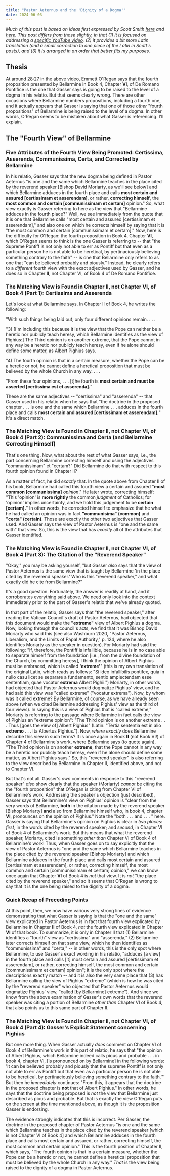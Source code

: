 ```yaml
---
title: "Pastor Aeternus and the 'Dignity of a Dogma'"
date: 2024-06-03
---
```


_Much of this post is based on ideas first expressed by Scott Smith <a href="https://reducedculpability.blog/2023/11/30/a-misidentified-dogma-misadventures-in-peer-review/" target="_blank">here</a> and <a href="https://reducedculpability.blog/2021/10/30/friends-dont-let-friends-accidentally-dogmatize-the-extreme-opinion-of-albert-pighius/" target="_blank">here</a>. This post differs from those slightly, in that (1) it is focused on addressing a [specific YouTube video](https://www.youtube.com/watch?v=XgbQmItXsi8), (2) it provides a bit more Latin translation (and a small correction to one piece of the Latin in Scott's posts), and (3) it is arranged in an order that better fits my purposes._

## Thesis

At around [28:27](https://www.youtube.com/live/XgbQmItXsi8?si=jbcAXgdGYFFj2BhA&t=1707) in the above video, Emmett O'Regan says that the fourth proposition presented by Bellarmine in Book 4, Chapter **VI**, of De Romano Pontifice is the one that Gasser says is going to be raised to the level of a dogma in his relatio. But that seems clearly wrong. There are other occasions where Bellarmine numbers propositions, including a fourth one, and it actually appears that Gasser is saying that one of those *other* "fourth propositions" of Bellarmine is being raised to the level of a dogma. In other words, O'Regan seems to be mistaken about what Gasser is referencing. I'll explain.

## The "Fourth View" of Bellarmine

### Five Attributes of the Fourth View Being Promoted: Certissima, Asserenda, Communissima, Certa, and Corrected by Bellarmine

In his relatio, Gasser says that the new dogma being defined in Pastor Aeternus "is one and the same which Bellarmine teaches in the place cited by the reverend speaker [Bishop David Moriarty, as we'll see below] and which Bellarmine adduces in the fourth place and calls **most certain and assured [certissimam et asserendam]**, or rather, **correcting himself**, the **most common and certain [communissimam et certam]** opinion." So, what view exactly is Gasser referring to here as the view that "Bellarmine adduces in the fourth place?" Well, we see immediately from the quote that it is one that Bellarmine calls "most certain and assured [certissimam et asserendam]," and also one on which he corrects himself by saying that it is "the most common and certain [communissimam et certam]." Now, here is the difficulty for O'Regan: the fourth proposition in Book 4, Chapter **VI**, which O'Regan seems to think is the one Gasser is referring to -- that "the Supreme Pontiff is not only not able to err as Pontiff but that even as a particular person he is not able to be heretical, by pertinaciously believing something contrary to the faith" -- is one that Bellarmine only refers to as one that "can be believed probably and piously." Instead, he clearly refers to a *different* fourth view with the exact adjectives used by Gasser, and he does so in Chapter **II**, not Chapter VI, of Book 4 of De Romano Pontifice.

### The Matching View is Found in Chapter II, not Chapter VI, of Book 4 (Part 1): Certissima and Asserenda

Let's look at what Bellarmine says. In Chapter II of Book 4, he writes the following:

"With such things being laid out, only four different opinions remain. . . .

"3) [I'm including this because it is the view that the Pope can neither be a heretic nor publicly teach heresy, which Bellarmine identifies as the view of Pighius:] The Third opinion is on another extreme, that the Pope cannot in any way be a heretic nor publicly teach heresy, even if he alone should define some matter, as Albert Pighius says.

"4) The fourth opinion is that in a certain measure, whether the Pope can be a heretic or not, he cannot define a heretical proposition that must be believed by the whole Church in any way. . . .

"From these four opinions, . . . [t]he fourth is **most certain and must be asserted [certissima est et asserenda].**”

These are the same adjectives -- "certissima" and "asserenda" -- that Gasser used in his relatio when he says that "the doctrine in the proposed chapter . . . is one and the same which Bellarmine . . . adduces in the fourth place and calls **most certain and assured [certissimam et asserendam].**" It's a direct match.

### The Matching View is Found in Chapter II, not Chapter VI, of Book 4 (Part 2): Communissima and Certa (and Bellarmine Correcting Himself)

That's one thing. Now, what about the rest of what Gasser says, i.e., the part concerning Bellarmine correcting himself and using the adjectives "communissimam" et "certam?" Did Bellarmine do that with respect to this fourth opinion found in Chapter II?

As a matter of fact, he did *exactly* that. In the quote above from Chapter II of his book, Bellarmine had called this fourth view a certain and assured "**most common [communissima]** *opinion*." He later wrote, correcting himself: "This 'opinion' is **more rightly** the common *judgment* of Catholics; for 'opinion' implies uncertainty, and we hold this judgement to be **certain [certam].**" In other words, he corrected himself to emphasize that he what he had called an opinion was in fact **"communisima" (common)** and **"certa" (certain)**. Those are exactly the other two adjectives that Gasser used. And Gasser says the view of Pastor Aeternus is "one and the same with" that view. So, this is the view that has *exactly* all of the attributes that Gasser identified.

### The Matching View is Found in Chapter II, not Chapter VI, of Book 4 (Part 3): The Citation of the "Reverend Speaker"

"Okay," you may be asking yourself, "but Gasser *also* says that the view of Pastor Aeternus is the same view that is taught by Bellarmine 'in the place cited by the reverend speaker.' Who is this "reverend speaker," and what exactly did he cite from Bellarmine?"

It's a good question. Fortunately, the answer is readily at hand, and it corroborates everything said above. We need only look into the context immediately prior to the part of Gasser's relatio that we've already quoted.

In that part of the relatio, Gasser says that "the reverend speaker," after reading the Vatican Council's draft of Pastor Aeternus, had objected that this document would make the **"extreme"** view of Albert Pighius a dogma. Now, looking through the council's acts, we find that it was Bishop David Moriarty who said this (see also Washburn 2020, "Pastor Aeternus, Liberalism, and the Limits of Papal Authority," p. 124, where he also identifies Moriarty as the speaker in question). For Moriarty had said the following: "If, therefore, the Pontiff is infallible, because he is in no case able to separate himself from the foundation [i.e., from the divine foundation of the Church, by committing heresy], I think the opinion of Albert Pighius must be embraced, which is called **'extreme'**" (this is my own translation of the original Latin, which reads as follows: "Si ideo infallibilis pontifex, quia in nullo casu licet se separare a fundamento, sentio amplectendam esse sententiam, quae vocatur **extrema** Albert Pighii.") Moriarty, in other words, had objected that Pastor Aeternus would dogmatize Pighius' view, and he had said this view was "called extreme" ("vocatur extrema"). Now, by whom was it called extreme? By Bellarmine, of course, as we have already seen above (when we cited Bellarmine addressing Pighius' view as the third of four views). In saying this is a view of Pighius that is "called extreme," Moriarty is referring to the passage where Bellarmine in fact calls the view of Pighius an "extreme opinion": "The Third opinion is on another extreme . . . Thus [goes the view of] Albert Pighius" (Latin: "Tertia sententia est in alio **extremo** . . . Ita Albertus Pighius."). Now, *where exactly* does Bellarmine describe this view in such terms? It is once again in Book **II** (not Book VI!) of Chapter 4 of Bellarmine's work, where Bellarmine says (to quote again), "The Third opinion is on another **extreme**, that the Pope cannot in any way be a heretic nor publicly teach heresy, even if he alone should define some matter, as Albert Pighius says." So, this "reverend speaker" is also referring to the view described by Bellarmine in Chapter II, identified above, and not to Chapter VI.

But that's not all. Gasser's *own* comments in response to this "reverend speaker" *also* show clearly that the speaker (Moriarty) *cannot* be citing the the "fourth proposition" that O'Regan is citing from Chapter VI of Bellarmine's work. Addressing the speaker's objection (just described), Gasser says that Bellarmine's view on Pighius' opinion is "clear from the very words of Bellarmine, **both** in the citation made by the reverend speaker [Bishop Moriarty] **and** also from Bellarmine himself who, in book 4, chapter **VI**, pronounces on the opinion of Pighius." Note the "both . . . and . . . " here. Gasser is saying that Bellarmine's opinion on Pighius is clear in *two places*: *first*, in the words cited by the reverend speaker; and *second*, in Chapter VI of Book 4 of Bellarmine's work. But this means that what the reverend speaker, Moriarty, cited is something *other than* Chapter VI of Book 4 of Bellarmine's work! Thus, when Gasser goes on to say explicitly that the view of Pastor Aeternus is "one and the same which Bellarmine teaches in the place cited by the reverend speaker [Bishop Moriarty] and which Bellarmine adduces in the fourth place and calls most certain and assured [certissimam et asserendam], or rather, correcting himself, the most common and certain [communissimam et certam] opinion," we can know once again that Chapter **VI** of Book 4 is *not* that view. It is *not* "the place cited by the reverend speaker," and so it seems that O'Regan is wrong to say that it is the one being raised to the dignity of a dogma.

### Quick Recap of Preceding Points

At this point, then, we now have various very strong lines of evidence demonstrating that what Gasser is saying is that the "one and the same" view explicated in Pastor Aeternus is in fact that fourth view explicated by Bellarmine in Chapter **II** of Book 4, *not* the fourth view explicated in Chapter **VI** of that book. To summarize, it is only in Chapter II that (1) Bellarmine identifies a "fourth" view as "certissima" and "asserenda," (2) Bellarmine later corrects himself on that same view, which he then identifies as "communissima" and "certa," -- in other words, this is the only spot where Bellarmine, to use Gasser's exact wording in his relatio, "adduces [a view] in the fourth place and calls [it] most certain and assured [certissimam et asserendam], or rather, correcting himself, the most common and certain [communissimam et certam] opinion"; it is the only spot where the descriptions exactly match -- and it is also the very same place that (3) has Bellarmine calling the view of Pighius "extreme" (which is how he was cited by the "reverend speaker" who objected that Pastor Aeternus would dogmatize Pighius' view, "called [by Bellarmine] extreme"). And since we know from the above examination of Gasser's own words that the reverend speaker was citing a portion of Bellarmine *other than* Chapter VI of Book 4, that also points us to this same part of Chapter II.

### The Matching View is Found in Chapter II, not Chapter VI, of Book 4 (Part 4): Gasser's Explicit Statement concerning Pighius

But one more thing. When Gasser actually *does* comment on Chapter VI of Book 4 of Bellarmine's work in this part of relatio, he says that "the opinion of Albert Pighius, which Bellarmine indeed calls pious and probable . . . in book 4, chapter VI, [is pronounced on by Bellarmine] in the following words: 'It can be believed probably and piously that the supreme Pontiff is not only not able to err as Pontiff but that even as a particular person he is not able to be heretical, by pertinaciously believing something contrary to the faith.'" But then he *immediately* continues: "From this, it appears that the doctrine in the proposed chapter is **not** that of Albert Pighius." In other words, he says that the doctrine being proposed is *not* the view that Bellarmine just described as pious and probable. But that is exactly the view O'Regan puts on the screen at the time mentioned above, as though it is the proposition Gasser is endorsing.

The evidence strongly indicates that this is incorrect. Per Gasser, the doctrine in the proposed chapter of Pastor Aeternus "is one and the same which Bellarmine teaches in the place cited by the reverend speaker [which is not Chapter VI of Book 4] and which Bellarmine adduces in the fourth place and calls most certain and assured, or rather, correcting himself, the most common and certain opinion." This is the fourth position of Chapter II, which says, "The fourth opinion is that in a certain measure, whether the Pope can be a heretic or not, he cannot define a heretical proposition that must be believed by the whole Church in any way." *That* is the view being raised to the dignity of a dogma in Pastor Aeternus.
